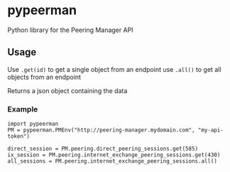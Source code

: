 # pypeerman
Python library for the Peering Manager API

## Usage

Use `.get(id)` to get a single object from an endpoint
use `.all()` to get all objects from an endpoint

Returns a json object containing the data

 ### Example

```
import pypeerman
PM = pypeerman.PMEnv("http://peering-manager.mydomain.com", "my-api-token")

direct_session = PM.peering.direct_peering_sessions.get(585)
ix_session = PM.peering.internet_exchange_peering_sessions.get(430)
all_sessions = PM.peering.internet_exchange_peering_sessions.all()
```